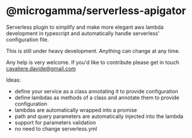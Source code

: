 # @microgamma/serverless-apigator

Serverless plugin to simplify and make more elegant aws lambda development in typescript and automatically handle serverless' configuration file.

This is still under heavy development. Anything can change at any time.

Any help is very welcome. If you'd like to contribute please get in touch <cavaliere.davide@gmail.com>

Ideas:
  - define your service as a class annotating it to provide configuration
  - define lambdas as methods of a class and annotate them to provide configuration
  - lambdas are automatically wrapped into a promise
  - path and query parameters are automatically injected into the lambda
  - support for parameters validation
  - no need to change serverless.yml
